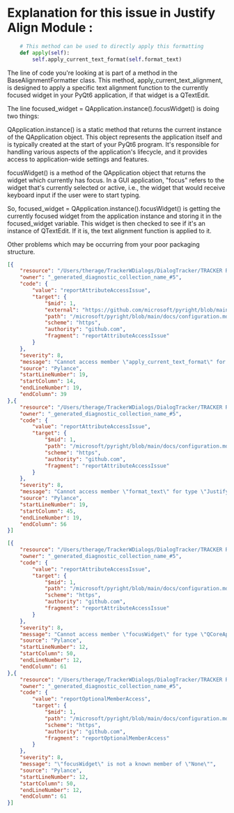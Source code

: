 # Explanation for this issue in Justify Align Module :

```python
    # This method can be used to directly apply this formatting
    def apply(self):
        self.apply_current_text_format(self.format_text)
```

The line of code you're looking at is part of a method in the BaseAlignmentFormatter class. This method, apply_current_text_alignment, is designed to apply a specific text alignment function to the currently focused widget in your PyQt6 application, if that widget is a QTextEdit.

The line focused_widget = QApplication.instance().focusWidget() is doing two things:

QApplication.instance() is a static method that returns the current instance of the QApplication object. This object represents the application itself and is typically created at the start of your PyQt6 program. It's responsible for handling various aspects of the application's lifecycle, and it provides access to application-wide settings and features.

focusWidget() is a method of the QApplication object that returns the widget which currently has focus. In a GUI application, "focus" refers to the widget that's currently selected or active, i.e., the widget that would receive keyboard input if the user were to start typing.

So, focused_widget = QApplication.instance().focusWidget() is getting the currently focused widget from the application instance and storing it in the focused_widget variable. This widget is then checked to see if it's an instance of QTextEdit. If it is, the text alignment function is applied to it.

Other problems which may be occurring from your poor packaging structure.


```JSON
[{
	"resource": "/Users/therage/TrackerWDialogs/DialogTracker/TRACKER RELAPSE 21/formatters/alignment/justify_align.py",
	"owner": "_generated_diagnostic_collection_name_#5",
	"code": {
		"value": "reportAttributeAccessIssue",
		"target": {
			"$mid": 1,
			"external": "https://github.com/microsoft/pyright/blob/main/docs/configuration.md#reportAttributeAccessIssue",
			"path": "/microsoft/pyright/blob/main/docs/configuration.md",
			"scheme": "https",
			"authority": "github.com",
			"fragment": "reportAttributeAccessIssue"
		}
	},
	"severity": 8,
	"message": "Cannot access member \"apply_current_text_format\" for type \"JustifyAlignFormatter*\"\n  Member \"apply_current_text_format\" is unknown",
	"source": "Pylance",
	"startLineNumber": 19,
	"startColumn": 14,
	"endLineNumber": 19,
	"endColumn": 39
},{
	"resource": "/Users/therage/TrackerWDialogs/DialogTracker/TRACKER RELAPSE 21/formatters/alignment/justify_align.py",
	"owner": "_generated_diagnostic_collection_name_#5",
	"code": {
		"value": "reportAttributeAccessIssue",
		"target": {
			"$mid": 1,
			"path": "/microsoft/pyright/blob/main/docs/configuration.md",
			"scheme": "https",
			"authority": "github.com",
			"fragment": "reportAttributeAccessIssue"
		}
	},
	"severity": 8,
	"message": "Cannot access member \"format_text\" for type \"JustifyAlignFormatter*\"\n  Member \"format_text\" is unknown",
	"source": "Pylance",
	"startLineNumber": 19,
	"startColumn": 45,
	"endLineNumber": 19,
	"endColumn": 56
}]
```
```JSON
[{
	"resource": "/Users/therage/TrackerWDialogs/DialogTracker/TRACKER RELAPSE 21/formatters/text_alignment_setup.py",
	"owner": "_generated_diagnostic_collection_name_#5",
	"code": {
		"value": "reportAttributeAccessIssue",
		"target": {
			"$mid": 1,
			"path": "/microsoft/pyright/blob/main/docs/configuration.md",
			"scheme": "https",
			"authority": "github.com",
			"fragment": "reportAttributeAccessIssue"
		}
	},
	"severity": 8,
	"message": "Cannot access member \"focusWidget\" for type \"QCoreApplication\"\n  Member \"focusWidget\" is unknown",
	"source": "Pylance",
	"startLineNumber": 12,
	"startColumn": 50,
	"endLineNumber": 12,
	"endColumn": 61
},{
	"resource": "/Users/therage/TrackerWDialogs/DialogTracker/TRACKER RELAPSE 21/formatters/text_alignment_setup.py",
	"owner": "_generated_diagnostic_collection_name_#5",
	"code": {
		"value": "reportOptionalMemberAccess",
		"target": {
			"$mid": 1,
			"path": "/microsoft/pyright/blob/main/docs/configuration.md",
			"scheme": "https",
			"authority": "github.com",
			"fragment": "reportOptionalMemberAccess"
		}
	},
	"severity": 8,
	"message": "\"focusWidget\" is not a known member of \"None\"",
	"source": "Pylance",
	"startLineNumber": 12,
	"startColumn": 50,
	"endLineNumber": 12,
	"endColumn": 61
}]
```